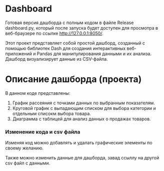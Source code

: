# Dashboard

Готовая версия дашборда с полным кодом в файле Release dashboard.py, который после запуска будет доступен для просмотра в веб-браузере по ссылке http://127.0.0.1:8050/.

Этот проект представляет собой простой дашборд, созданный с помощью библиотек Dash для создания интерактивных веб-приложений и Pandas для манипулирования данными и их анализа. 
Дашборд визуализирует данные из CSV-файла.

# Описание дашборда (проекта)
В данном коде представлены:
1. График рассеяния с точками данных по выбранным показателям.
2. Круговой график с выпадающим списком для выбора категории и отдельным списокм выбора товара.
3. Диаграмма с таблицей для анализ данных о продажах товаров.

### Изменение кода и csv файла
Изменяя код можно добавлять и удалать графические элементы по своему желанию.

Также можно изменить данные для дашборда, завад ссыллу на другой csv файл с данными.
